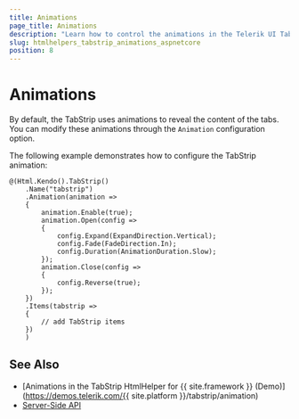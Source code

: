 ```yaml
---
title: Animations
page_title: Animations
description: "Learn how to control the animations in the Telerik UI TabStrip component for {{ site.framework }}."
slug: htmlhelpers_tabstrip_animations_aspnetcore
position: 8
---
```


# Animations

By default, the TabStrip uses animations to reveal the content of the tabs. You can modify these animations through the `Animation` configuration option.

The following example demonstrates how to configure the TabStrip animation:

```HtmlHelper
@(Html.Kendo().TabStrip()
    .Name("tabstrip")
    .Animation(animation =>
    {
        animation.Enable(true);
        animation.Open(config =>
        {
            config.Expand(ExpandDirection.Vertical);
            config.Fade(FadeDirection.In);
            config.Duration(AnimationDuration.Slow);
        });
        animation.Close(config =>
        {
            config.Reverse(true);
        });
    })
    .Items(tabstrip =>
    {
        // add TabStrip items
    })
    )
```

## See Also

* [Animations in the TabStrip HtmlHelper for {{ site.framework }} (Demo)](https://demos.telerik.com/{{ site.platform }}/tabstrip/animation)
* [Server-Side API](/api/tabstrip)
